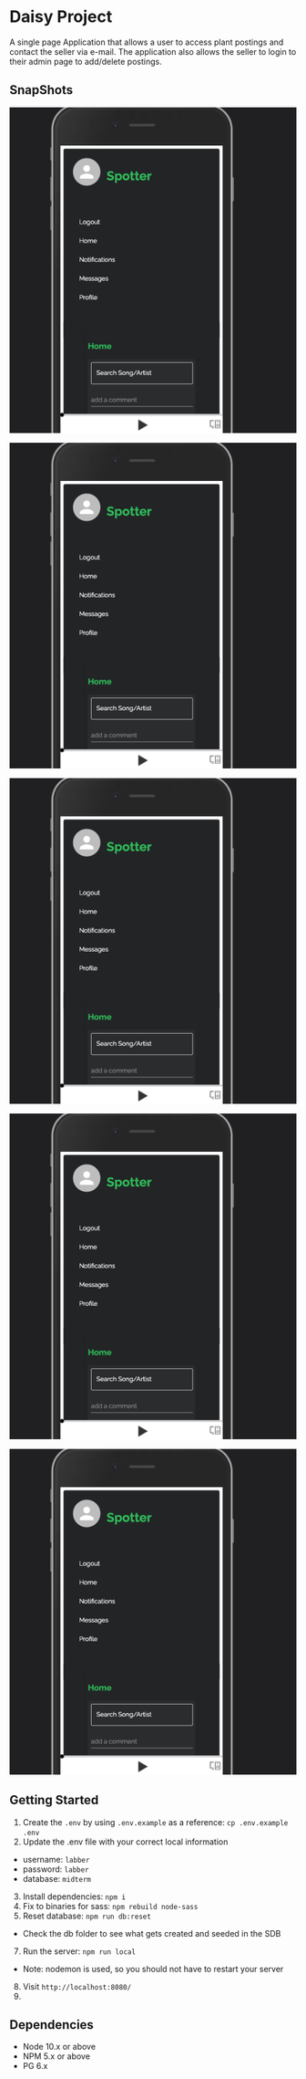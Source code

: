 # Daisy Project

A single page Application that allows a user to access plant postings and contact the seller via e-mail. The application also allows the seller to login to their admin page to add/delete postings.

## SnapShots

![""](https://github.com/SarahKeashly/Spotter/blob/master/docs/Screen%20Shot%202021-12-03%20at%2011.57.48%20AM.png)

![""](https://github.com/SarahKeashly/Spotter/blob/master/docs/Screen%20Shot%202021-12-03%20at%2011.57.48%20AM.png)

![""](https://github.com/SarahKeashly/Spotter/blob/master/docs/Screen%20Shot%202021-12-03%20at%2011.57.48%20AM.png)

![""](https://github.com/SarahKeashly/Spotter/blob/master/docs/Screen%20Shot%202021-12-03%20at%2011.57.48%20AM.png)

![""](https://github.com/SarahKeashly/Spotter/blob/master/docs/Screen%20Shot%202021-12-03%20at%2011.57.48%20AM.png)

## Getting Started

1. Create the `.env` by using `.env.example` as a reference: `cp .env.example .env`
2. Update the .env file with your correct local information

- username: `labber`
- password: `labber`
- database: `midterm`

3. Install dependencies: `npm i`
4. Fix to binaries for sass: `npm rebuild node-sass`
5. Reset database: `npm run db:reset`

- Check the db folder to see what gets created and seeded in the SDB

7. Run the server: `npm run local`

- Note: nodemon is used, so you should not have to restart your server

8. Visit `http://localhost:8080/`
9.

## Dependencies

- Node 10.x or above
- NPM 5.x or above
- PG 6.x

